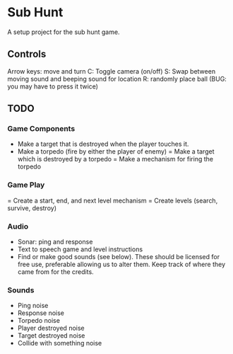 # Sub Hunt
 A setup project for the sub hunt game.

## Controls
Arrow keys: move and turn
C: Toggle camera (on/off)
S: Swap between moving sound and beeping sound for location
R: randomly place ball (BUG: you may have to press it twice)

## TODO
### Game Components
- Make a target that is destroyed when the player touches it.
- Make a torpedo (fire by either the player of enemy)
= Make a target which is destroyed by a torpedo
= Make a mechanism for firing the torpedo

### Game Play
= Create a start, end, and next level mechanism
= Create levels (search, survive, destroy)

### Audio
- Sonar: ping and response
- Text to speech game and level instructions
- Find or make good sounds (see below). These should be licensed for free use, preferable allowing us to alter them. Keep track of where they came from for the credits.

### Sounds 
- Ping noise
- Response noise
- Torpedo noise
- Player destroyed noise
- Target destroyed noise
- Collide with something noise